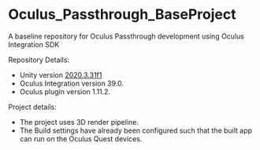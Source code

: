 # Oculus_Passthrough_BaseProject
A baseline repository for Oculus Passthrough development using Oculus Integration SDK

Repository Details:
- Unity version [2020.3.31f1](https://unity3d.com/unity/qa/lts-releases?version=2020.3)
- Oculus Integration version 39.0.
- Oculus plugin version 1.11.2.

Project details:
- The project uses 3D render pipeline.
- The Build settings have already been configured such that the built app can run on the Oculus Quest devices.
